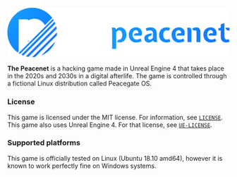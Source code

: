 ![Peacenet logo](/Readme/Peacenet_transparentwhite_withicon.png)

**The Peacenet** is a hacking game made in Unreal Engine 4 that takes place in the 2020s and 2030s in a digital afterlife. The game is controlled through a fictional Linux distribution called Peacegate OS.

### License

This game is licensed under the MIT license. For information, see [`LICENSE`](LICENSE). This game also uses Unreal Engine 4. For that license, see [`UE-LICENSE`](UE-LICENSE).

### Supported platforms

This game is officially tested on Linux (Ubuntu 18.10 amd64), however it is known to work perfectly fine on Windows systems.